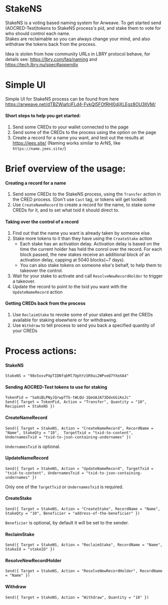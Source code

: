 # StakeNS

StakeNS is a voting based naming system for Arweave. To get started send (AOCRED-Test)tokens to StakeNS process's pid, and stake them to vote for who should control each name.  
Stakes are reclaimable so you can always change your mind, and also withdraw the tokens back from the process.  

Idea is stolen from how community URLs in LBRY protocol behave, for details see: https://lbry.com/faq/naming and https://tech.lbry.nu/spec#appendix

# Simple UI
Simple UI for StakeNS process can be found from here https://arweave.net/dTBZWiafcjFLd4-FvkQl5FOfRHl0djXLEgz8OU3IlVM/  
#### Short steps to help you get started:
1. Send some CREDs to your wallet connected to the page
2. Send some of the CREDs to the process using the option on the page
3. Create a record for a name you want, and test out the results at https://jees.site/ (Naming works similar to ArNS, like `https://name.jees.site/`)


# Brief overview of the usage:

#### Creating a record for a name
1. Send some CREDs to the StakeNS process, using the `Transfer` action in the CRED process. (Don't use `Cast` tag, or tokens will get locked)
2. Use `CreateNameRecord` to create a record for the name, to stake some CREDs for it, and to set what txid it should direct to.

#### Taking over the control of a record
1. Find out that the name you want is already taken by someone else.  
2. Stake more tokens to it than they have using the `CreateStake` action
   - Each stake has an activation delay. Activation delay is based on the time the current holder has held the conrol over the record. For each block passed, the new stakes receive an additional block of an activation delay, capping at 5040 blocks(~7 days).
   - You can also stake tokens on someone else's behalf, to help them to takeover the control.
1. Wait for your stake to activate and call `ResolveNewRecordHolder` to trigger a takeover.
1. Update the record to point to the txid you want with the `UpdateNameRecord` action

#### Getting CREDs back from the process
1. Use `ReclaimStake` to revoke some of your stakes and get the CREDs available for staking elsewhere or for withdrawing.
2. Use `Withdraw` to tell process to send you back a specified quantity of your CREDs



# Process actions:
  
#### StakeNS
  
`StakeNS = "98x5osvP4pTIDNfqbMl7UphYzSR9ai2WPxeQ7YXeXA4"`

#### Sending AOCRED-Test tokens to use for staking
    
```
TokenPid = "Sa0iBLPNyJQrwpTTG-tWLQU-1QeUAJA73DdxGGiKoJc"
Send({ Target = TokenPid, Action = "Transfer", Quantity = "10", Recipient = StakeNS })
```
  
#### CreateNameRecord
  
```
Send({ Target = StakeNS, Action = "CreateNameRecord", RecordName = "Name", StakeQty = "10",  TargetTxid = "txid-to-content", UndernamesTxid = "txid-to-json-containing-undernames" })
```
`UndernamesTxid` is optional.
  
#### UpdateNameRecord
  
```
Send({ Target = StakeNS, Action = "UpdateNameRecord", TargetTxid = "txid-to-content", UndernamesTxid = "txid-to-json-containing-undernames" })
```
Only one of the `TargetTxid` or `UndernamesTxid` is required.
  
#### CreateStake
  
```
Send({ Target = StakeNS, Action = "CreateStake", RecordName = "Name", StakeQty = "10", Beneficier = "address-of-the-beneficier" })
```
`Beneficier` is optional, by default it will be set to the sender.

#### ReclaimStake
  
```
Send({ Target = StakeNS, Action = "ReclaimStake", RecordName = "Name", StakeId = "stakeID" })
```

#### ResolveNewRecordHolder
  
```
Send({ Target = StakeNS, Action = "ResolveNewRecordHolder", RecordName = "Name" })
```

#### Withdraw
  
```
Send({ Target = StakeNS, Action = "Withdraw", Quantity = "10" })
```
